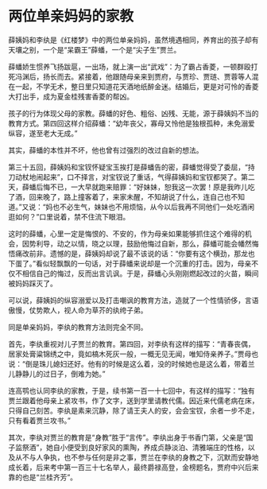 # 两位单亲妈妈的家教

薛姨妈和李纨是《红楼梦》中的两位单亲妈妈，虽然境遇相同，养育出的孩子却有天壤之别，一个是“呆霸王”薛蟠，一个是“尖子生”贾兰。 

薛蟠娇生惯养飞扬跋扈，一出场，就上演一出“武戏”：为了霸占香菱，一顿群殴打死冯渊后，扬长而去。紧接着，他跟随母亲来到贾府，与贾珍、贾琏、贾蓉等人混在一起，不学无术，整日里只知道花天酒地纸醉金迷。结婚后，更是对可怜的香菱大打出手，成为夏金桂残害香菱的帮凶。 

孩子的行为体现父母的家教。薛蟠的好色、粗俗、凶残、无能，源于薛姨妈不当的教育方式。第四回这样介绍薛蟠：“幼年丧父，寡母又怜他是独根孤种，未免溺爱纵容，遂至老大无成。” 

其实，薛蟠的本性并不坏，他也曾有过强烈的改过自新的想法。 

第三十五回，薛姨妈和宝钗怀疑宝玉挨打是薛蟠告的密，薛蟠觉得受了委屈，“持刀动杖地闹起来”，口不择言，对宝钗说了重话，气得薛姨妈和宝钗都哭了。第二天，薛蟠后悔不已，一大早就跑来赔罪：“好妹妹，恕我这一次罢！原是我昨儿吃了酒，回来晚了，路上撞客着了，来家未醒，不知胡说了什么，连自己也不知道。”又说：“妈也不必生气，妹妹也不用烦恼，从今以后我再不同他们一处吃酒闲逛如何？”口里说着，禁不住流下眼泪。 

这时的薛蟠，心里一定是悔恨的、不安的，作为母亲如果能够抓住这个难得的机会，因势利导，动之以情，晓之以理，鼓励他悔过自新，那么，薛蟠可能会幡然悔悟痛改前非。遗憾的是，薛姨妈却说了最不该说的话：“你要有这个横劲，那龙也下蛋了。”看似轻飘飘的一句话，对于薛蟠来说却是一个沉重的打击。因为，母亲不仅不相信自己的悔过，反而出言讥讽。于是，薛蟠心头刚刚燃起改过的火苗，瞬间被妈妈踩灭了。 

可以说，薛姨妈的纵容溺爱以及打击嘲讽的教育方法，造就了一个性情骄侈，言语傲慢，仗势欺人，视人命为草芥的纨绔子弟。 

同是单亲妈妈，李纨的教育方法则完全不同。 

首先，李纨重视对儿子贾兰的教育。第四回，对李纨有这样的描写：“青春丧偶，居家处膏粱锦绣之中，竟如槁木死灰一般，一概无见无闻，唯知侍亲养子。”贾母也说：“倒是珠儿媳妇还好。他有的时候是这么着，没的时候她也是这么着，带着兰儿静静儿的过日子，倒难为她。” 

连高鹗也认同李纨的家教，于是，续书第一百一十七回中，有这样的描写：“独有贾兰跟着他母亲上紧攻书，作了文字，送到学里请教代儒。因近来代儒老病在床，只得自己刻苦。李纨是素来沉静，除了请王夫人的安，会会宝钗，余者一步不走，只有看着贾兰攻书。” 

其次，李纨对贾兰的教育是“身教”胜于“言传”。李纨出身于书香门第，父亲是“国子监祭酒”，她自小便受到良好家风的熏陶，养成贞静淡泊、清雅端庄的性格，以及从不与人争执，也不参与任何是非之事，贾兰在李纨的身教之下，沉默而安静地成长着，后来考中第一百三十七名举人，最终爵禄高登，金榜题名，贾府中兴后来靠的也是“兰桂齐芳”。